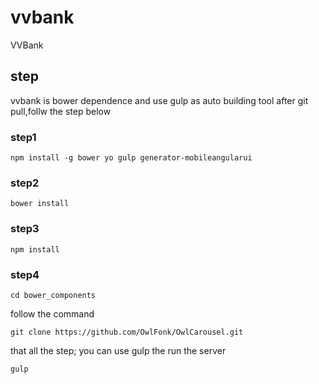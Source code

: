 # vvbank
VVBank
## step
vvbank is bower dependence and use gulp as auto building tool
after git pull,follw the step below
### step1
```
npm install -g bower yo gulp generator-mobileangularui
```
### step2
```
bower install 
```
### step3
```
npm install
```
### step4
```
cd bower_components
```
follow the command
```
git clone https://github.com/OwlFonk/OwlCarousel.git
```
that all the step;
you can use gulp the run the server
```
gulp
```

